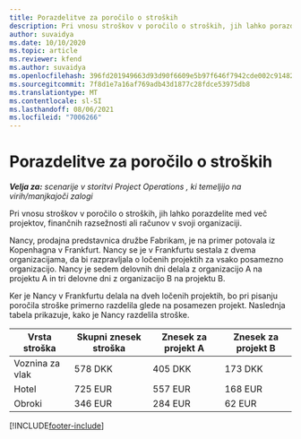 ```yaml
---
title: Porazdelitve za poročilo o stroških
description: Pri vnosu stroškov v poročilo o stroških, jih lahko porazdelite med več projektov, pravnih oseb ali računov v svoji organizaciji.
author: suvaidya
ms.date: 10/10/2020
ms.topic: article
ms.reviewer: kfend
ms.author: suvaidya
ms.openlocfilehash: 396fd201949663d93d90f6609e5b97f646f7942cde002c91482fa7dc26c394ae
ms.sourcegitcommit: 7f8d1e7a16af769adb43d1877c28fdce53975db8
ms.translationtype: MT
ms.contentlocale: sl-SI
ms.lasthandoff: 08/06/2021
ms.locfileid: "7006266"
---
```

# <a name="distributions-on-an-expense-report"></a>Porazdelitve za poročilo o stroških

_**Velja za:** scenarije v storitvi Project Operations , ki temeljijo na virih/manjkajoči zalogi_

Pri vnosu stroškov v poročilo o stroških, jih lahko porazdelite med več projektov, finančnih razsežnosti ali računov v svoji organizaciji.

Nancy, prodajna predstavnica družbe Fabrikam, je na primer potovala iz Kopenhagna v Frankfurt. Nancy se je v Frankfurtu sestala z dvema organizacijama, da bi razpravljala o ločenih projektih za vsako posamezno organizacijo. Nancy je sedem delovnih dni delala z organizacijo A na projektu A in tri delovne dni z organizacijo B na projektu B.

Ker je Nancy v Frankfurtu delala na dveh ločenih projektih, bo pri pisanju poročila stroške primerno razdelila glede na posamezen projekt. Naslednja tabela prikazuje, kako je Nancy razdelila stroške.

| Vrsta stroška | Skupni znesek stroška | Znesek za projekt A | Znesek za projekt B |
|--------------|----------------------|---------------------------------|---------------------------------|
| Voznina za vlak   | 578 DKK              | 405 DKK                         | 173 DKK                         |
| Hotel        | 725 EUR              | 557 EUR                         | 168 EUR                         |
| Obroki        | 346 EUR              | 284 EUR                         | 62 EUR                          |


[!INCLUDE[footer-include](../includes/footer-banner.md)]